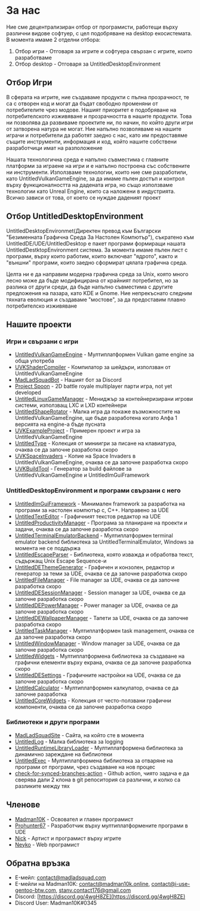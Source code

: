 # За нас
Ние сме децентрализиран отбор от програмисти, работещи върху различни видове софтуер, с цел подобряване на desktop екосистемата. В момента имаме 2 отделни
отбора:
1. Отбор игри - Отговаря за игрите и софтуера свързан с игрите, които разработваме
1. Отбор desktop - Отговаря за UntitledDesktopEnvironment

## Отбор Игри
В сферата на игрите, ние създаваме продукти с пълна прозрачност, те са с отворен код и могат да бъдат свободно променяни от потребителите чрез модове.
Нашият приоритет е подобряване на потребителското изживяване и прозрачността в нашите продукти. Това ни позволява да развиваме проектите ни, по начин,
по който други игри от затворена натура не могат. Ние напълно позволяваме на нашите играчи и потребители да работят заедно с нас, като им предоставяме
същите инструменти, информация и код, който нашите собствени разработчици имат на разположение

Нашата технологична среда е напълно съвместима с главните платформи за играене на игри и е напълно построена със собствените ни инструменти.
Използваме технологии, които ние сме разработили, като UntitledVulkanGameEngine, за да имаме пълен достъп и контрол върху функционалността на дадената
игра, но също използваме технологии като Unreal Engine, които са наложени в индустрията. Всичко зависи от това, от което се нуждае даденият проект

## Отбор UntitledDesktopEnvironment
UntitledDesktopEnvironmet(Директен превод към Български "Безименната Графична Среда За Настолен Компютър"), съкратено към UntitledDE/UDE/UntitledDesktop 
е пакет програми формиращи нашата UntitledDestktopEnvironment система. За момента имаме пълен лист с програми, върху които работим, които включват
"ядрото", както и "външни" програми, които заедно сформират цялата графична среда.

Целта ни е да направим модерна графична среда за Unix, която много лесно може да бъде модифицирана от крайният потребител, но за разлика от други среди,
да бъде напълно съвместима с другите предложения на пазара, като KDE и Gnome. Ние непрекъснато следним тяхната еволюция и създаваме "мостове", за да
предоставим плавно потребителско изживяване

## Нашите проекти
### Игри и свързани с игри
- [UntitledVulkanGameEngine](https://github.com/MadLadSquad/UntitledVulkanGameEngine) - Мултиплатформен Vulkan game engine за обща употреба
- [UVKShaderCompiler](https://github.com/MadLadSquad/UVKShaderCompiler) - Компилатор за шейдъри, използван от UntitledVulkanGameEngine
- [MadLadSquadBot](https://github.com/MadLadSquad/MadLadSquadBot) - Нашият бот за Discord
- [Project Spoon](https://github.com/MadLadSquad/ProjectSpoon) - 2D battle royale multiplayer парти игра, not yet developed
- [UntitledLinuxGameManager](https://github.com/MadLadSquad/UntitledLinuxGameManager) - Мениджър за контейнеризирани игрови системи, 
използващ LXC и LXD контейнери
- [UntitledShapeRotator](https://github.com/MadLadSquad/UntitledShapeRotator) - Малка игра да покаже възможностите на UntitledVulkanGameEngine,
ще бъде разработена когато Алфа 1 версията на engine-a бъде пусната 
- [UVKExampleProject](https://github.com/MadLadSquad/UVKExampleProject) - Примерен проект и игра за UntitledVulkanGameEngine
- [UntitledType](https://github.com/MadLadSquad/UntitledType) - Колекция от миниигри за писане на клавиатура, очаква се да започне разработка скоро
- [UVKSpaceInvaders](https://github.com/MadLadSquad/UVKSpaceInvaders) - Копие на Space Invaders в UntitledVulkanGameEngine, очаква се да започне 
разработка скоро
- [UVKBuildTool](https://github.com/MadLadSquad/UVKBuildTool) - Генератор за build файлове за UntitledVulkanGameEngine и UntitledImGuiFramework

### UntitledDesktopEnvironment и програми свързани с него
- [UntitledImGuiFramework](https://github.com/MadLadSquad/UntitledImGuiFramework) - Минимален framework за разработка на програми за настолен компютър с, 
C++. Направено за UDE
- [UntitledTextEditor](https://github.com/MadLadSquad/UntitledTextEditor) - Графичният текстов редактор на UDE
- [UntitledProductivityManager](https://github.com/MadLadSquad/UntitledProductivityManager) - Програма за планиране на проекти и задачи, очаква се да 
започне разработка скоро
- [UntitledTerminalEmulatorBackend](https://github.com/MadLadSquad/UTEBackend) - Мултиплатформен terminal emulator backend библиотека за 
UntitledTerminalEmulator, Windows за момента не се поддържа
- [UntitledEscapeParser](https://github.com/MadLadSquad/UntitledEscapeParser) - Библиотека, която изважда и обработва текст, съдържащ Unix Escape 
Sequence-и
- [UntitledDEThemeGenerator](https://github.com/MadLadSquad/UntitledDEThemeGenerator) - Графичен и конзолен, редактор и генератор за теми за UDE, 
очаква се да започне разработка скоро
- [UntitledFileManager](https://github.com/MadLadSquad/UntitledFileManager) - File manager за UDE, очаква се да започне разработка скоро
- [UntitledDESessionManager](https://github.com/MadLadSquad/UntitledDESessionManager) - Session manager за UDE, очаква се да започне разработка скоро
- [UntitledDEPowerManager](https://github.com/MadLadSquad/UntitledDEPowerManager) - Power manager за UDE, очаква се да започне разработка скоро
- [UntitledDEWallpaperManager](https://github.com/MadLadSquad/UntitledDEWallpaperManager) - Тапети за UDE, очаква се да започне разработка скоро
- [UntitledTaskManager](https://github.com/MadLadSquad/UntitledTaskManager) - Мултиплатформен task management, очаква се да започне разработка скоро
- [UntitledWindowManager](https://github.com/MadLadSquad/UntitledWindowManager) - Window manager за UDE, очаква се да започне разработка скоро
- [UntitledWidgets](https://github.com/MadLadSquad/UntitledWidgets) - Мултиплатформена библиотека за създаване на графични елементи върху екрана, 
очаква се да започне разработка скоро
- [UntitledDESettings](https://github.com/MadLadSquad/UntitledDESettings) - Графичните настройки на UDE, очаква се да започне разработка скоро
- [UntitledCalculator](https://github.com/MadLadSquad/UntitledCalculator) - Мултиплатформен калкулатор, очаква се да започне разработка
- [UntitledCoreWidgets](https://github.com/MadLadSquad/UntitledCoreWidgets) - Колекция от често-ползвани графични компоненти, очаква се да започне
разработка скоро

### Библиотеки и други програми
- [MadLadSquadSite](https://github.com/MadLadSquad/MadLadSquadSite) - Сайта, на който сте в момента
- [UntitledLog](https://github.com/MadLadSquad/UntitledLog) - Малка библиотека за logging
- [UntitledRuntimeLibraryLoader](https://github.com/MadLadSquad/UntitledRuntimeLibraryLoader) - Мултиплатформена библиотека за динамично зареждане на
библиотеки
- [UntitledExec](https://github.com/MadLadSquad/UntitledExec) - Мултиплатформена библиотека за отваряне на програми от програми, чрез създаване на нов
процес
- [check-for-synced-branches-action](https://github.com/MadLadSquad/check-for-synced-branches-action) - Github action, чиято задача е да сверява дали
2 клона в git репоситория са различни, и колко са разликите между тях

## Членове
- [Madman10K](https://github.com/Madman10K) - Освовател и главен програмист
- [Prohunter67](https://github.com/ProHunter67BG) - Разработчик върху мултиплатформените програми в UDE
- [Nick](https://github.com/nick-1666) - Артист и програмист върху игрите
- [Neyko](https://github.com/Neyko641) - Web програмист

## Обратна връзка
- E-мейл: contact@madladsquad.com
- E-мейли на Madman10K: contact@madman10k.online, contact@i-use-gentoo-btw.com, stanv.contact176@gmail.com
- Discord: [https://discord.gg/4wgH8ZE](https://discord.gg/4wgH8ZE)
- Discord User: Madman10K#0345
